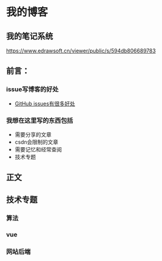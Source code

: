 # 我的博客

## 我的笔记系统
https://www.edrawsoft.cn/viewer/public/s/594db806689783

## 前言：

### issue写博客的好处

- [GitHub issues有很多好处](https://github.com/sunny73/MyNote/issues/1)

###  我想在这里写的东西包括
- 需要分享的文章
- csdn会限制的文章
- 需要记忆和经常查阅
- 技术专题


## 正文
## 技术专题
### 算法
### vue
### 网站后端


